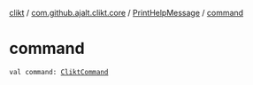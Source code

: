 [clikt](../../index.md) / [com.github.ajalt.clikt.core](../index.md) / [PrintHelpMessage](index.md) / [command](./command.md)

# command

`val command: `[`CliktCommand`](../-clikt-command/index.md)